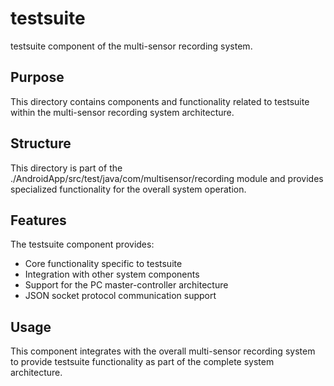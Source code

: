 # testsuite

testsuite component of the multi-sensor recording system.

## Purpose

This directory contains components and functionality related to testsuite within the multi-sensor recording system architecture.

## Structure

This directory is part of the ./AndroidApp/src/test/java/com/multisensor/recording module and provides specialized functionality for the overall system operation.

## Features

The testsuite component provides:
- Core functionality specific to testsuite
- Integration with other system components
- Support for the PC master-controller architecture
- JSON socket protocol communication support

## Usage

This component integrates with the overall multi-sensor recording system to provide testsuite functionality as part of the complete system architecture.
